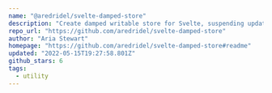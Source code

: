 ```yaml
---
name: "@aredridel/svelte-damped-store"
description: "Create damped writable store for Svelte, suspending updates."
repo_url: "https://github.com/aredridel/svelte-damped-store"
author: "Aria Stewart"
homepage: "https://github.com/aredridel/svelte-damped-store#readme"
updated: "2022-05-15T19:27:58.801Z"
github_stars: 6
tags: 
  - utility
---
```

